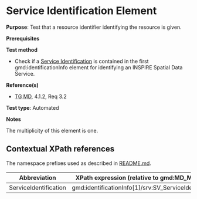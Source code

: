 # Service Identification Element

**Purpose**: Test that a resource identifier identifying the resource is given.

**Prerequisites**

**Test method**

* Check if a [Service Identification](#serviceIdentification) is contained in the first gmd:identificationInfo element for identifying an INSPIRE Spatial Data Service.


**Reference(s)**	 
* [TG MD](./README.md#ref_TG_MD), 4.1.2, Req 3.2


**Test type**: Automated

**Notes**

The multiplicity of this element is one.

## Contextual XPath references

The namespace prefixes used as described in [README.md](./README.md#namespaces).

Abbreviation                                   |  XPath expression (relative to gmd:MD_Metadata)
-----------------------------------------------| -------------------------------------------------------------------------
<a name="serviceIdentification"></a> ServiceIdentification   | gmd:identificationInfo[1]/srv:SV_ServiceIdentification
